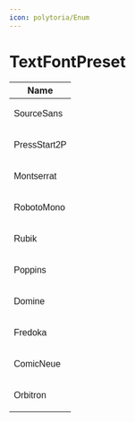 ```yaml
---
icon: polytoria/Enum
---
```


<style>
@import url('https://fonts.googleapis.com/css2?family=Comic+Neue&family=Domine&family=Fredoka&family=Montserrat&family=Orbitron&family=Poppins&family=Press+Start+2P&family=Roboto+Mono&family=Rubik&family=Source+Sans+Pro&display=swap');
</style>

# TextFontPreset
| Name |
| --- |
| <p style="font-family: 'Source Sans Pro', sans-serif">SourceSans</p> |
| <p style="font-family: 'Press Start 2P', sans-serif">PressStart2P</p> |
| <p style="font-family: 'Montserrat', sans-serif">Montserrat</p> |
| <p style="font-family: 'Roboto Mono', sans-serif">RobotoMono</p> |
| <p style="font-family: 'Rubik', sans-serif">Rubik</p> |
| <p style="font-family: 'Poppins', sans-serif">Poppins</p> |
| <p style="font-family: 'Domine', sans-serif">Domine</p> |
| <p style="font-family: 'Fredoka', sans-serif">Fredoka</p> |
| <p style="font-family: 'Comic Neue', sans-serif">ComicNeue</p> |
| <p style="font-family: 'Orbitron', sans-serif">Orbitron</p> |
